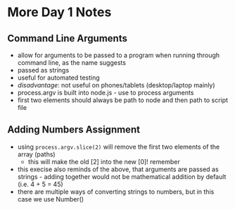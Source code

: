 # More Day 1 Notes
## Command Line Arguments

- allow for arguments to be passed to a program when running through command line, as the name suggests
- passed as strings
- useful for automated testing
- _disadvantage_: not useful on phones/tablets (desktop/laptop mainly)
- process.argv is built into node.js - use to process arguments
- first two elements should always be path to node and then path to script file

## Adding Numbers Assignment

- using `process.argv.slice(2)` will remove the first two elements of the array (paths)
  - this will make the old [2] into the new [0]! remember
- this execise also reminds of the above, that arguments are passed as strings - adding together would not be mathematical addition by default (i.e. 4 + 5 = 45)
- there are multiple ways of converting strings to numbers, but in this case we use Number()